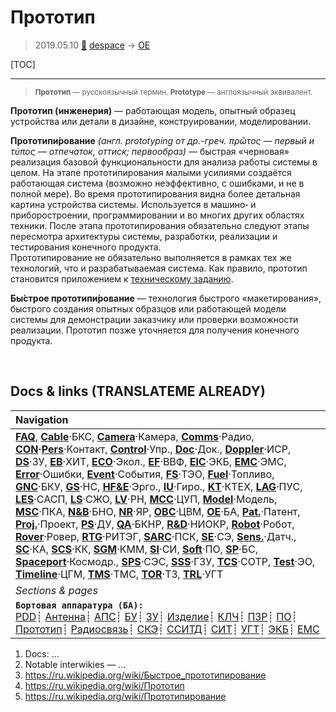 # Прототип
> 2019.05.10 [🚀](../index/index.md) [despace](index.md) → [OE](oe.md)

[TOC]

---

> <small>**Прототип** — русскоязычный термин. **Prototype** — англоязычный эквивалент.</small>

**Прототип (инженерия)** — работающая модель, опытный образец устройства или детали в дизайне, конструировании, моделировании.

**Прототипи́рование** *(англ. prototyping от др.-греч. πρῶτος — первый и τύπος — отпечаток, оттиск; первообраз)* — быстрая «черновая» реализация базовой функциональности для анализа работы системы в целом. На этапе прототипирования малыми усилиями создаётся работающая система (возможно неэффективно, с ошибками, и не в полной мере). Во время прототипирования видна более детальная картина устройства системы. Используется в машино‑ и приборостроении, программировании и во многих других областях техники. После этапа прототипирования обязательно следуют этапы пересмотра архитектуры системы, разработки, реализации и тестирования конечного продукта.  
Прототипирование не обязательно выполняется в рамках тех же технологий, что и разрабатываемая система. Как правило, прототип становится приложением к [техническому заданию](tor.md).

**Бы́строе прототипи́рование** — технология быстрого «макетирования», быстрого создания опытных образцов или работающей модели системы для демонстрации заказчику или проверки возможности реализации. Прототип позже уточняется для получения конечного продукта.



<p style="page-break-after:always"> </p>

## Docs & links (TRANSLATEME ALREADY)
|Navigation|
|:--|
|**[FAQ](faq.md)**, **[Cable](cable.md)**·БКС, **[Camera](cam.md)**·Камера, **[Comms](comms.md)**·Радио, **[CON](contact.md)·[Pers](person.md)**·Контакт, **[Control](control.md)**·Упр., **[Doc](doc.md)**·Док., **[Doppler](doppler.md)**·ИСР, **[DS](ds.md)**·ЗУ, **[EB](eb.md)**·ХИТ, **[ECO](ecology.md)**·Экол., **[EF](ef.md)**·ВВФ, **[ElC](elc.md)**·ЭКБ, **[EMC](emc.md)**·ЭМС, **[Error](error.md)**·Ошибки, **[Event](event.md)**·События, **[FS](fs.md)**·ТЭО, **[Fuel](fuel.md)**·Топливо, **[GNC](gnc.md)**·БКУ, **[GS](scs.md)**·НС, **[HF&E](hfe.md)**·Эрго., **[IU](iu.md)**·Гиро., **[KT](kt.md)**·КТЕХ, **[LAG](lag.md)**·ПУC, **[LES](les.md)**·САСП, **[LS](ls.md)**·СЖО, **[LV](lv.md)**·РН, **[MCC](mcc.md)**·ЦУП, **[Model](model.md)**·Модель, **[MSC](sc.md)**·ПКА, **[N&B](nnb.md)**·БНО, **[NR](nr.md)**·ЯР, **[OBC](obc.md)**·ЦВМ, **[OE](oe.md)**·БА, **[Pat.](патент.md)**·Патент, **[Proj.](project.md)**·Проект, **[PS](ps.md)**·ДУ, **[QA](qa.md)**·БКНР, **[R&D](rnd.md)**·НИОКР, **[Robot](robotics.md)**·Робот, **[Rover](rover.md)**·Ровер, **[RTG](rtg.md)**·РИТЭГ, **[SARC](sarc.md)**·ПСК, **[SE](se.md)**·СЭ, **[Sens.](sensor.md)**·Датч., **[SC](sc.md)**·КА, **[SCS](scs.md)**·КК, **[SGM](sgm.md)**·КММ, **[SI](si.md)**·СИ, **[Soft](soft.md)**·ПО, **[SP](sp.md)**·БС, **[Spaceport](spaceport.md)**·Космодр., **[SPS](sps.md)**·СЭС, **[SSS](sss.md)**·ГЗУ, **[TCS](tcs.md)**·СОТР, **[Test](test.md)**·ЭО, **[Timeline](timeline.md)**·ЦГМ, **[TMS](tms.md)**·ТМС, **[TOR](tor.md)**·ТЗ, **[TRL](trl.md)**·УГТ|
|*Sections & pages*|
|**`Бортовая аппаратура (БА):`**<br> [PDD](pdd.md)┊ [Антенна](antenna.md)┊ [АПС](hns.md)┊ [БУ](sp.md)┊ [ЗУ](ds.md)┊ [Изделие](unit.md)┊ [КЛЧ](clean_lvl.md)┊ [ПЗР](fov.md)┊ [ПО](soft.md)┊ [Прототип](prototype.md)┊ [Радиосвязь](comms.md)┊ [СКЭ](elmsys.md)┊ [ССИТД](tsdcs.md)┊ [СИТ](etedp.md)┊ [УГТ](trl.md)┊ [ЭКБ](elc.md)┊ [EMC](emc.md)|

   1. Docs: …
   1. Notable interwikies — …
   1. <https://ru.wikipedia.org/wiki/Быстрое_прототипирование>
   1. <https://ru.wikipedia.org/wiki/Прототип>
   1. <https://ru.wikipedia.org/wiki/Прототипирование>

